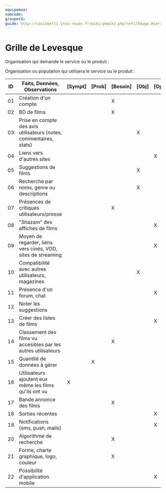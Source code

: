 ```yaml
---
equipemoa: 
nomcode: 
groupetd: 
guide: http://casisbelli.insa-rouen.fr/wiki/pmwiki.php?n=FilRouge.HierachiserBesoins
---
```


# Grille de Levesque

Organisation qui demande le service ou le produit : 

Organisation ou population qui utilisera le service ou le produit : 

| ID | Faits, Données, Observations | [Sympt] | [Prob] | [Besoin] | [Obj] | [Opport] | [Sol] | [HS] | [R] |
|----|------------------------------|----------|----------|--------|-------------|----------|----------|-----------|------------|
| 01 | Création d'un compte |     |          |    X    |             |          |          |           |            |
| 02 | BD de films |          |          |    X    |             |          |          |           |            |
| 03 | Prise en compte des avis utilisateurs (notes, commentaires, stats) |          |          |        |      X       |          |          |           |            |
| 04 | Liens vers d'autres sites |          |          |        |             |     X     |          |           |            |
| 05 | Suggestions de films |          |          |        |       X      |          |          |           |            |
| 06 | Recherche par noms, genre ou descriptions |          |          |        |       X      |          |          |           |            |
| 07 | Présences de critiques utilisateurs/presse |          |          |    X    |             |          |          |           |            |
| 08 | "Shazam" des affiches de films |          |          |        |             |     X     |          |           |            |
| 09 | Moyen de regarder, liens vers cinés, VOD, sites de streaming |          |          |        |             |       X   |          |           |            |
| 10 | Compatibilité avec autres utilisateurs, magazines |          |          |        |      X       |          |          |           |            |
| 11 | Présence d'un forum, chat |          |          |        |             |     X     |          |           |            |
| 12 | Noter les suggestions |          |          |        |             |          |     X     |           |            |
| 13 | Créer des listes de films |          |          |        |             |     X     |          |           |            |
| 14 | Classement des films vu accesibles par les autres utilisateurs |          |          |    X    |             |          |          |           |            |
| 15 | Quantité de données à gérer |          |     X     |        |             |          |          |           |            |
| 16 | Utilisateurs ajoutent eux même les films qu'ils ont vu |     X     |          |        |             |          |          |           |            |
| 17 | Bande annonce des films |          |          |    X    |             |          |          |           |            |
| 18 | Sorties récentes |          |          |        |             |     X     |          |           |            |
| 19 | Notifications (sms, push, mails) |          |          |        |             |     X     |          |           |            |
| 20 | Algorithme de recherche |          |          |    X    |             |          |     X     |           |            |
| 21 | Forme, charte graphique, logo, couleur |          |          |    X    |             |          |          |           |            |
| 22 | Possibilité d'application mobile |          |          |        |             |     X     |          |           |            |
